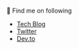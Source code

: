 👋 Find me on following

- [Tech Blog](https://tckb.tgrthi.me?ref=github_profile)
- [Twitter](https://twitter.com/this_is_tckb)
- [Dev.to](https://dev.to/this_is_tckb)
